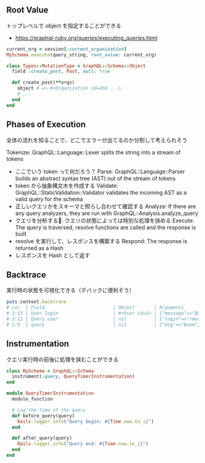 ## Root Value

トップレベルで object を指定することができる
- https://graphql-ruby.org/queries/executing_queries.html
```ruby
current_org = session[:current_organization]
MySchema.execute(query_string, root_value: current_org)
```

```ruby
class Types::MutationType < GraphQL::Schema::Object
  field :create_post, Post, null: true

  def create_post(**args)
    object # => #<Organization id=456 ...>
    # ...
  end
end
```

## Phases of Execution
全体の流れを知ることで、どこでエラーが出てるのか分割して考えられそう

Tokenize: GraphQL::Language::Lexer splits the string into a stream of tokens
- ここでいう token って何だろう？
Parse: GraphQL::Language::Parser builds an abstract syntax tree (AST) out of the stream of tokens
- token から抽象構文木を作成する
Validate: GraphQL::StaticValidation::Validator validates the incoming AST as a valid query for the schema
- 正しいクエリかをスキーマと照らし合わせて確認する
Analyze: If there are any query analyzers, they are run with GraphQL::Analysis.analyze_query
- クエリを分析する: クエリの状態によっては特別な処理を挟める
Execute: The query is traversed, resolve functions are called and the response is built
- resolve を実行して、レスポンスを構築する
Respond: The response is returned as a Hash
- レスポンスを Hash として返す

## Backtrace

実行時の状態を可視化できる（デバックに便利そう）
```ruby
puts context.backtrace
# Loc  | Field                         | Object       | Arguments             | Result
# 3:13 | User.login                    | #<User id=1> | {"message"=>"Boom"}   | #<RuntimeError: This is broken: Boom>
# 2:11 | Query.user                    | nil          | {"login"=>"rmosolgo"} | {}
# 1:9  | query                         | nil          | {"msg"=>"Boom"}       |
```

## Instrumentation
クエリ実行時の前後に処理を挟むことができる

```ruby
class MySchema < GraphQL::Schema
  instrument(:query, QueryTimerInstrumentation)
end
```

```ruby
module QueryTimerInstrumentation
  module_function

  # Log the time of the query
  def before_query(query)
    Rails.logger.info("Query begin: #{Time.now.to_i}")
  end

  def after_query(query)
    Rails.logger.info("Query end: #{Time.now.to_i}")
  end
end
```

